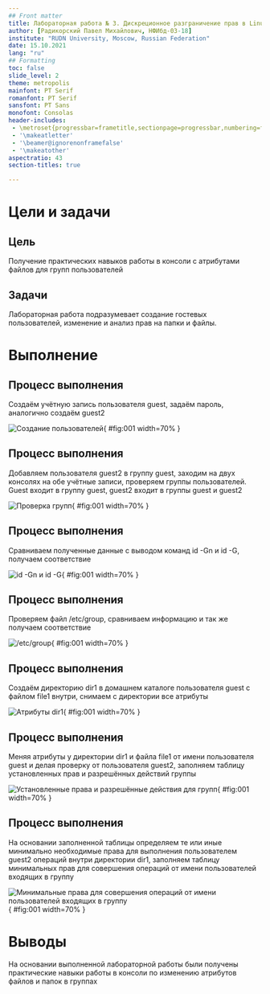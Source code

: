 ```yaml
---
## Front matter
title: Лабораторная работа № 3. Дискреционное разграничение прав в Linux. Два пользователя
author: [Радикорский Павел Михайлович, НФИбд-03-18]
institute: "RUDN University, Moscow, Russian Federation"
date: 15.10.2021
lang: "ru"
## Formatting
toc: false
slide_level: 2
theme: metropolis
mainfont: PT Serif
romanfont: PT Serif
sansfont: PT Sans
monofont: Consolas
header-includes:
 - \metroset{progressbar=frametitle,sectionpage=progressbar,numbering=fraction}
 - '\makeatletter'
 - '\beamer@ignorenonframefalse'
 - '\makeatother'
aspectratio: 43
section-titles: true

---
```

# Цели и задачи

## Цель

Получение практических навыков работы в консоли с атрибутами файлов для групп пользователей

## Задачи

Лабораторная работа подразумевает создание гостевых пользователей, изменение и анализ прав на папки и файлы.

# Выполнение

## Процесс выполнения

Создаём учётную запись пользователя guest, задаём пароль, аналогично создаём guest2
    
![Создание пользователей](image/1.jpg){ #fig:001 width=70% }

## Процесс выполнения

Добавляем пользователя guest2 в группу guest, заходим на двух консолях на обе учётные записи, проверяем группы пользователей. Guest входит в группу guest, guest2 входит в группы guest и guest2
    
![Проверка групп](image/2.jpg){ #fig:001 width=70% }

## Процесс выполнения

Сравниваем полученные данные с выводом команд id -Gn и id -G, получаем соответствие

![id -Gn и id -G](image/3.jpg){ #fig:001 width=70% }

## Процесс выполнения

Проверяем файл /etc/group, сравниваем информацию и так же получаем соответствие 

![/etc/group](image/4.jpg){ #fig:001 width=70% }

## Процесс выполнения

Создаём директорию dir1 в домашнем каталоге пользователя guest с файлом file1 внутри, снимаем с директории все атрибуты

![Атрибуты dir1](image/5.jpg){ #fig:001 width=70% }

## Процесс выполнения

Меняя атрибуты у директории dir1 и файла file1 от имени пользователя guest и делая проверку от пользователя guest2, заполняем таблицу установленных прав и разрешённых действий группы

![Установленные права и разрешённые действия для групп](image/6.jpg){ #fig:001 width=70% }

## Процесс выполнения

На основании заполненной таблицы определяем те или иные минимально необходимые права для выполнения пользователем guest2 операций внутри директории dir1, заполняем таблицу минимальных прав для совершения операций от имени пользователей входящих в группу

![Минимальные права для совершения операций от имени пользователей входящих в группу](image/7.jpg){ #fig:001 width=70% }

# Выводы

На основании выполненной лабораторной работы были получены практические навыки работы в консоли по изменению атрибутов файлов и папок в группах